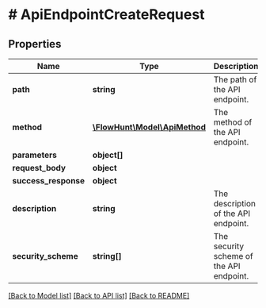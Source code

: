 # # ApiEndpointCreateRequest

## Properties

Name | Type | Description | Notes
------------ | ------------- | ------------- | -------------
**path** | **string** | The path of the API endpoint. |
**method** | [**\FlowHunt\Model\ApiMethod**](ApiMethod.md) | The method of the API endpoint. |
**parameters** | **object[]** |  | [optional]
**request_body** | **object** |  | [optional]
**success_response** | **object** |  | [optional]
**description** | **string** | The description of the API endpoint. |
**security_scheme** | **string[]** | The security scheme of the API endpoint. | [optional]

[[Back to Model list]](../../README.md#models) [[Back to API list]](../../README.md#endpoints) [[Back to README]](../../README.md)
